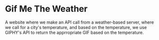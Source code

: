 # Gif Me The Weather

A website where we make an API call from a weather-based server, where we call for a city's temperature, and based on
the temperature, we use GIPHY's API to return the apprropriate GIF based on the temperature.
